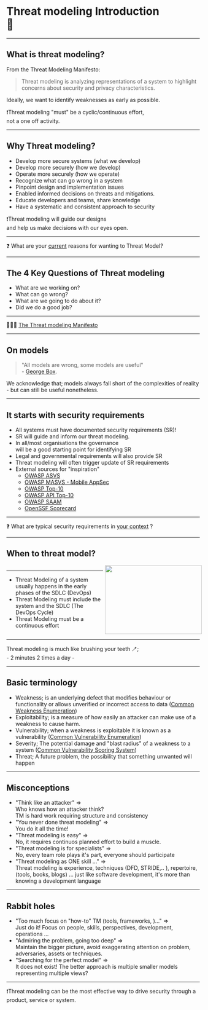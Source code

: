 <!-- markdownlint-disable MD033 -->

# Threat modeling Introduction </br>🖖

---

## What is threat modeling?

From the Threat Modeling Manifesto:<!-- .element: style="font-size:0.8em"-->
> Threat modeling is analyzing representations of a system to highlight concerns about security and privacy characteristics.

Ideally, we want to identify weaknesses as early as possible.<!-- .element: class="fragment" data-fragment-index="1" -->

❗️Threat modeling "must" be a cyclic/continuous effort,</br> not a one off activity.<!-- .element: class="fragment" data-fragment-index="2" -->

---

## Why Threat modeling?

- Develop more secure systems (what we develop)<!-- .element: class="fragment" data-fragment-index="1" -->
- Develop more securely (how we develop)<!-- .element: class="fragment" data-fragment-index="2" -->
- Operate more securely (how we operate)<!-- .element: class="fragment" data-fragment-index="3" -->
- Recognize what can go wrong in a system<!-- .element: class="fragment" data-fragment-index="4" -->
- Pinpoint design and implementation issues<!-- .element: class="fragment" data-fragment-index="5" -->
- Enabled informed decisions on threats and mitigations.<!-- .element: class="fragment" data-fragment-index="6" -->
- Educate developers and teams, share knowledge<!-- .element: class="fragment" data-fragment-index="7" -->
- Have a systematic and consistent approach to security<!-- .element: class="fragment" data-fragment-index="8" -->

❗️Threat modeling will guide our designs </br>and help us make decisions with our eyes open.<!-- .element: class="fragment" data-fragment-index="9" -->

<hr>

❓ What are your<!-- .element: class="fragment" data-fragment-index="9" --> <u>current</u> reasons for wanting to Threat Model?<!-- .element: class="fragment" data-fragment-index="9" -->

---

## The 4 Key Questions of Threat modeling

- What are we working on?<!-- .element: class="fragment" data-fragment-index="1" -->
- What can go wrong?<!-- .element: class="fragment" data-fragment-index="2" -->
- What are we going to do about it?<!-- .element: class="fragment" data-fragment-index="3" -->
- Did we do a good job?<!-- .element: class="fragment" data-fragment-index="4" -->

<hr>

🕵🏻‍♂️ <!-- .element: class="fragment" data-fragment-index="5" -->[The Threat modeling Manifesto](https://www.threatmodelingmanifesto.org/)<!-- .element: class="fragment" data-fragment-index="5" -->

---

## On models

> "All models are wrong, some models are useful"</br> - [George Box](https://en.wikipedia.org/wiki/All_models_are_wrong).

We acknowledge that; models always fall short of the complexities of reality - but can still be useful nonetheless.

---

## It starts with security requirements

<div><!-- .element: style="font-size:0.75em"-->

- All systems must have documented security requirements (SR)!<!-- .element: class="fragment" data-fragment-index="1" -->
- SR will guide and inform our threat modeling.<!-- .element: class="fragment" data-fragment-index="2" -->
- In all/most organisations the governance</br> will be a good starting point for identifying SR<!-- .element: class="fragment" data-fragment-index="3" -->
- Legal and governmental requirements will also provide SR<!-- .element: class="fragment" data-fragment-index="3" -->
- Threat modeling will often trigger update of SR requirements<!-- .element: class="fragment" data-fragment-index="4" -->
- External sources for "inspiration"<!-- .element: class="fragment" data-fragment-index="5" -->
  - [OWASP ASVS](https://owasp.org/www-project-application-security-verification-standard/)<!-- .element: class="fragment" data-fragment-index="5" -->
  - [OWASP MASVS - Mobile AppSec](https://mas.owasp.org/)<!-- .element: class="fragment" data-fragment-index="5" -->
  - [OWASP Top-10](https://owasp.org/www-project-top-ten/)<!-- .element: class="fragment" data-fragment-index="5" -->
  - [OWASP API Top-10](https://owasp.org/www-project-api-security/)<!-- .element: class="fragment" data-fragment-index="5" -->
  - [OWASP SAAM](https://owaspsamm.org/model)<!-- .element: class="fragment" data-fragment-index="5" -->
  - [OpenSSF Scorecard](https://securityscorecards.dev/)<!-- .element: class="fragment" data-fragment-index="5" -->

</div>

<hr>

❓ What are typical security requirements in<!-- .element: class="fragment" data-fragment-index="7" --> <u>your context</u> ?<!-- .element: class="fragment" data-fragment-index="7" -->

---

## When to threat model?

<div style="display: grid;grid-column-gap: 1%; grid-auto-columns: 50% 50%;">

<div  style="grid-area: 1 / 1"><!-- .element: style="font-size:0.9em"-->

<hr>

- Threat Modeling of a system usually happens in the early phases of the SDLC (DevOps)
- Threat Modeling must include the system and the SDLC (The DevOps Cycle)
- Threat Modeling must be a continuous effort

</div>

<div  style="grid-area: 1 / 2"><img src="./content/images/devops.png" width="100%" height="auto" display="block" margin-left="auto" margin-right="auto">
</div>

</div>

<hr>

Threat modeling is much like brushing your teeth 🪥;</br> - 2 minutes 2 times a day -

---

## Basic terminology

- Weakness; is an underlying defect that modifies behaviour or functionality or allows unverified or incorrect access to data ([Common Weakness Enumeration](https://cwe.mitre.org/))
- Exploitability; is a measure of how easily an attacker can make use of a weakness to cause harm.
- Vulnerability; when a weakness is exploitable it is known as a vulnerability ([Common Vulnerability Enumeration](https://cve.mitre.org/))
- Severity; The potential damage and "blast radius" of a weakness to a system ([Common Vulnerability Scoring System](https://www.first.org/cvss/))
- Threat; A future problem, the possibility that something unwanted will happen

---

## Misconceptions

- "Think like an attacker" => </br>Who knows how an attacker think?</br>TM is hard work requiring structure and consistency<!-- .element: class="fragment" data-fragment-index="1" -->
- "You never done threat modeling" => </br>You do it all the time!<!-- .element: class="fragment" data-fragment-index="2" -->
- "Threat modeling is easy" => </br>No, it requires continuos planned effort to build a muscle.<!-- .element: class="fragment" data-fragment-index="3" -->
- "Threat modeling is for specialists" => </br>No, every team role plays it's part, everyone should participate<!-- .element: class="fragment" data-fragment-index="4" -->
- "Threat modeling as ONE skill ..." => </br> Threat modeling is experience, techniques (DFD, STRIDE,.. ), repertoire, (tools, books, blogs) ... just like software development, it's more than knowing a development language<!-- .element: class="fragment" data-fragment-index="5" -->

---

## Rabbit holes

<div><!-- .element: style="font-size:0.8em"-->

- "Too much focus on "how-to" TM (tools, frameworks, )..." => </br>Just do it! Focus on people, skills, perspectives, development, operations ...<!-- .element: class="fragment" data-fragment-index="1" -->
- "Admiring the problem, going too deep" => </br>Maintain the bigger picture, avoid exaggerating attention on problem, adversaries, assets or techniques.<!-- .element: class="fragment" data-fragment-index="2" -->
- "Searching for the perfect model" => </br>It does not exist! The better approach is multiple smaller models representing multiple views?<!-- .element: class="fragment" data-fragment-index="4" -->

</div>

<hr>

❗️Threat modeling can be the most effective way to drive security through a product, service or system.<!-- .element: class="fragment" data-fragment-index="5" style="font-size:0.8em"- -->
